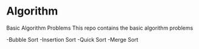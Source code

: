 # Algorithm
Basic Algorithm Problems
This repo contains the basic algorithm problems 

-Bubble Sort
-Insertion Sort
-Quick Sort
-Merge Sort
